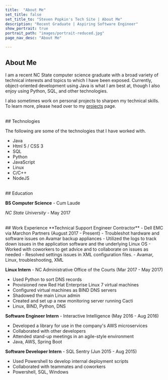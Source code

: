 ```yaml
---
title:  "About Me"
set_title: false
set_title_to: "Steven Popkin's Tech Site | About Me"
description: "Recent Graduate | Aspiring Software Engineer"
show_portrait: true
portrait_path: "images/portrait-reduced.jpg"
page_nav_desc: "About Me"

---
```

## About Me
<p>I am a recent NC State computer science graduate with a broad variety of technical interests and topics to which I have been exposed.  Currently, object-oriented development using Java is what I am best at, though I also enjoy using Python, SQL, and other technologies.</p>

<p>I also sometimes work on personal projects to sharpen my technical skills.  To learn more, please head over to my <a href="projects.html" class="InLineLink">projects</a> page.</p>


<br/>
## Technologies
<p>The following are some of the technologies that I have worked with.</p>
<ul class="TechList">
	<li>Java</li>
	<li>Html 5 / CSS 3</code></li>
	<li>SQL</li>
	<li>Python</li>
	<li>JavaScript</li>
	<li>Linux</li>
	<li>C/C++</li>
	<li>NodeJS</li>
</ul>

<br/>
## Education
<p><strong>BS Computer Science</strong> - Cum Laude</p>
<p><em>NC State University</em> - May 2017</p>

<br/>
## Work Experience
**Technical Support Engineer Contractor** - Dell EMC via Marchon Partners (August 2017 - Present)
- Troubleshot hardware and software issues on Avamar backup appliances
- Utilized the logs to track down issues in the application software and the underlying Linux OS
- Worked with coworkers to get advice and to collaborate on issues as needed
- Resolved settings issues in XML configuration files.
- Avamar, Linux, troubleshooting, XML

<p><strong>Linux Intern</strong> - NC Administrative Office of the Courts (Mar 2017 - May 2017)</p>
<ul class="RespList">
	<li>Used Python to sort DNS records</li>
	<li>Provisioned new Red Hat Enterprise Linux 7 virtual machines</li>
	<li>Configured virtual machines as BIND DNS servers</li>
	<li>Shadowed the main Linux admin</li>
	<li>Created and set up a new monitoring server running Cacti</li>
	<li>Linux, BIND, Python, DNS</li>
</ul>
<p><strong>Software Engineer Intern</strong> - Interactive Intelligence (May 2016 - Aug 2016)</p>
<ul class="RespList">
	<li>Developed a library for use in the company's AWS microservices</li>
	<li>Collaborated with other developers</li>
	<li>Attended stand-up meetings in an agile-style environment</li>
	<li>Java, AWS, Spring Boot</li>
</ul>
<p><strong>Software Developer Intern</strong> - SQL Sentry (Jun 2015 - Aug 2015)</p>
<ul class="RespList">
	<li>Used Powershell to develop internal deployment scripts</li>
	<li>Collaborated with teammates and coworkers</li>
	<li>Powershell, SQL, Windows</li>
</ul>
<br/>
<br/>
<br/>
<br/>
<br/>

